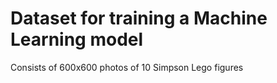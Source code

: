 # Dataset for training a Machine Learning model

Consists of 600x600 photos of 10 Simpson Lego figures
